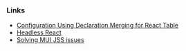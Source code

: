 ### Links

- [Configuration Using Declaration Merging for React Table](https://github.com/DefinitelyTyped/DefinitelyTyped/tree/master/types/react-table#configuration-using-declaration-merging)
- [Headless React](https://acko.net/blog/live-headless-react/)
- [Solving MUI JSS issues](https://mui.com/styles/advanced/#next-js)